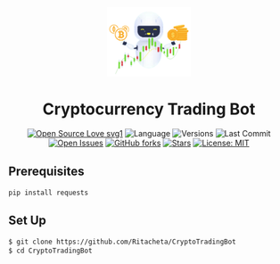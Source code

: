 <p align="center"><a href="https://github.com/Ritacheta/CryptoTradingBot" target="_blank"><img src="assets/CryptoTradingBot.png" alt="cryptobot" title="crytobot" width="150"></a></p>

<h1 align="center">Cryptocurrency Trading Bot</h1>

<div align='center'>

[![Open Source Love svg1](https://badges.frapsoft.com/os/v1/open-source.svg?v=103)](https://github.com/ellerbrock/open-source-badges/)
![Language](https://img.shields.io/github/languages/top/Ritacheta/CryptoTradingBot)
![Versions](https://img.shields.io/pypi/pyversions/pandas)
![Last Commit](https://img.shields.io/github/last-commit/Ritacheta/CryptoTradingBot)
[![Open Issues](https://img.shields.io/github/issues-raw/Ritacheta/CryptoTradingBot)](https://github.com/Ritacheta/CryptoTradingBot/issues)
[![GitHub forks](https://img.shields.io/github/forks/Ritacheta/CryptoTradingBot?label=Fork&style=social)](https://github.com/Ritacheta/CryptoTradingBot/network/members)
[![Stars](https://img.shields.io/github/stars/Ritacheta/CryptoTradingBot)](https://github.com/Ritacheta/CryptoTradingBot/stargazers)
[![License: MIT](https://img.shields.io/badge/License-MIT-yellow.svg)](https://github.com/Ritacheta/CryptoTradingBot/blob/master/LICENSE)

</div>

## **Prerequisites**
```
pip install requests
```
## **Set Up**
```
$ git clone https://github.com/Ritacheta/CryptoTradingBot
$ cd CryptoTradingBot
```

